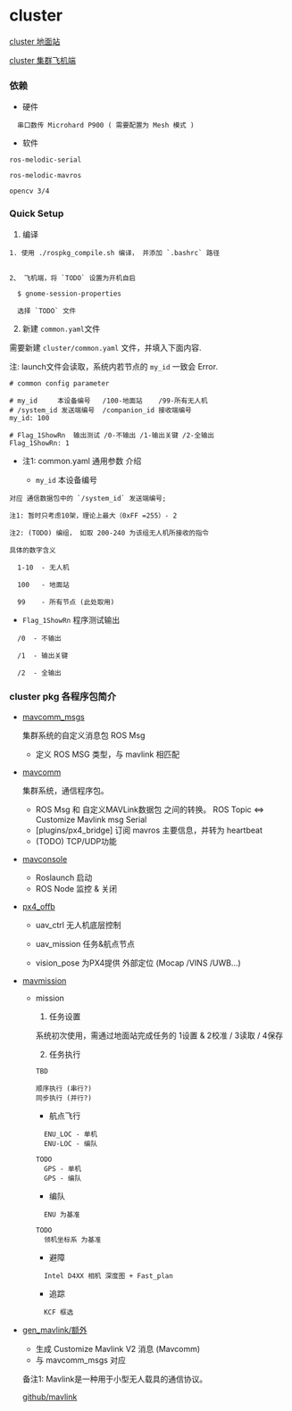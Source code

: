 # cluster

[cluster 地面站](https://github.com/BearBoy233/cluster_gcs)

[cluster 集群飞机端](https://github.com/BearBoy233/cluster)


### 依赖

- 硬件

```
  串口数传 Microhard P900 ( 需要配置为 Mesh 模式 )
```

- 软件

``` 
ros-melodic-serial

ros-melodic-mavros

opencv 3/4
```

### Quick Setup 

1. 编译

```
1. 使用 ./rospkg_compile.sh 编译， 并添加 `.bashrc` 路径


2、 飞机端，将 `TODO` 设置为开机自启

  $ gnome-session-properties

  选择 `TODO` 文件

```

2. 新建 `common.yaml`文件

需要新建 `cluster/common.yaml` 文件，并填入下面内容.

注: launch文件会读取，系统内若节点的 `my_id` 一致会 Error.

```
# common config parameter

# my_id 	本设备编号 	/100-地面站 	/99-所有无人机
# /system_id 发送端编号	/companion_id 接收端编号
my_id: 100

# Flag_1ShowRn 	输出测试 /0-不输出 /1-输出关键 /2-全输出 
Flag_1ShowRn: 1
```

- 注1: common.yaml 通用参数 介绍

  - `my_id` 本设备编号

```
对应 通信数据包中的 `/system_id` 发送端编号;
    
注1: 暂时只考虑10架，理论上最大（0xFF =255）- 2

注2: (TODO) 编组， 如取 200-240 为该组无人机所接收的指令

具体的数字含义

  1-10  - 无人机
    
  100   - 地面站 	
    
  99    - 所有节点 (此处取用) 
```

  - `Flag_1ShowRn` 程序测试输出

```
  /0  - 不输出 
    
  /1  - 输出关键 
    
  /2  - 全输出 
```

### cluster pkg 各程序包简介

- [mavcomm_msgs](./mavcomm_msgs/Readme_msgs.md)

  集群系统的自定义消息包 ROS Msg

  - 定义 ROS MSG 类型，与 mavlink 相匹配

- [mavcomm](./mavcomm/Readme_mavcomm.md)

  集群系统，通信程序包。

  - ROS Msg 和 自定义MAVLink数据包 之间的转换。
    ROS Topic <=> Customize Mavlink msg Serial
  - [plugins/px4_bridge] 订阅 mavros 主要信息，并转为 heartbeat
  - (TODO) TCP/UDP功能

- [mavconsole](./mavconsole/Readme_console.md)

  - Roslaunch 启动
  - ROS Node 监控 & 关闭

- [px4_offb](./px4_offb/Readme_px4ctrl.md)

  - uav_ctrl    无人机底层控制 
  
  - uav_mission 任务&航点节点

  - vision_pose 为PX4提供 外部定位 (Mocap /VINS /UWB...)

- [mavmission](./mavmission/Readme_mission.md)

  - mission    

    1. 任务设置
    
      系统初次使用，需通过地面站完成任务的 1设置 & 2校准 / 3读取 / 4保存
  
    2. 任务执行

      ```
      TBD
      
      顺序执行 (串行?)
      同步执行 (并行?)
      ```

      - 航点飞行

      ```
        ENU_LOC - 单机
        ENU-LOC - 编队
        
      TODO
        GPS - 单机
        GPS - 编队
      ```

      - 编队
      
      ```
        ENU 为基准
        
      TODO
        领机坐标系 为基准
      ```

      - 避障
      
      ```
        Intel D4XX 相机 深度图 + Fast_plan
      ```
      
      - 追踪 

      ```
        KCF 框选
      ```

- [gen_mavlink/额外](./gen_mavlink/Readme_mavlink.md) 

  - 生成 Customize Mavlink V2 消息 (Mavcomm)
  - 与 mavcomm_msgs 对应
  
  备注1: Mavlink是一种用于小型无人载具的通信协议。

  [github/mavlink](https://github.com/mavlink/mavlink)
